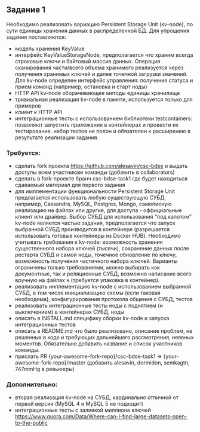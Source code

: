 ## Задание 1
Необходимо реализовать вариацию Persistent Storage Unit (kv-node), по сути единицы хранения данных в 
распределенной БД. Для упрощения задания поставляются:
- модель хранения KeyValue
- интерфейс KeyValueStorageNode, предполагается что храним всегда строковые ключи и байтовый массив данных. Операция сканирования 
части/всего объема хранимого реализуется через получения хранимых ключей и далее точечной загрузки значений. Для 
kv-node определен интерфейс управления: получения статуса и прием команд (например, остановка и старт ноды)    
- HTTP API kv-node оборачивающее методы единицы хранилища
- тривиальная реализация kv-node в памяти, используется только для примеров
- клиент к HTTP API
- интеграционные тесты с использованием библиотеки testcontainers: позволяют запустить приложения в контейнерах и 
провести их тестирование. набор тестов не полон и обязателен к расширению в результате реализации задания.   

### Требуется:  
- сделать fork проекта https://github.com/alesavin/csc-bdse и выдать доступы всем участникам команды (добавить в 
collaborators)
- сделать в fork-проекте бранч csc-bdse-task1 где будет находиться сдаваемый материал для первого задания
- для имплементации функциональности Persistent Storage Unit предлагается использовать любую существующую СУБД, 
например, Cassandra, MySQL, Postgres, Mongo, самописную реализацию на файлах или другие, для доступа - оффициальные 
клиент или драйвер. Выбор СУБД для использования “под капотом” kv-node является частью задания, предполагается что запуск выбранной СУБД производится в контейнере 
 (разрешается использовать готовые контейнеры из Docker HUB). Необходимо учитывать требования к kv-node: 
возможность хранения существенного набора ключей (тысячи), сохранение данных после рестарта СУБД и самой ноды, 
точечное обновление по ключу, возможность получения частичного набора ключей. Варианты ограничены только 
требованиями, можно выбирать как документные, так и реляционные СУБД, возможно написание всего вручную на файлах ч
(требуется упаковка в контейнер).  
- реализовать инплементацию kv-node с использованием выбранной СУБД, в том числе инициализацию схемы (если таковая 
необходима), конфигурирования протокола общения с СУБД, тестов 
- реализовать интеграционные тесты ноды с поднятием (и выключением) в контейнерах СУБД, ноды 
- описать в INSTALL.md специфику сборки kv-node и запуска интеграционных тестов
- описать в README.md что было реализовано, описание проблем, не решенных в коде и требующих дальнейшего 
рассмотрения, неявных моментов. Обязательно добавить название и список участников команды.  
- прислать PR {your-awesome-fork-repo}/csc-bdse-task1 => {your-awesome-fork-repo}/master (добавить alesavin, 
dormidon, semkagtn, 747mmHg в ревьюеры)         

### Дополнительно:
- вторая реализация kv-node на СУБД, кардинально отличной от первой версии (MySQL 4 и MySQL 5 не подходит)
- интеграционные тесты с заливкой миллиона ключей https://www.quora.com/Data/Where-can-I-find-large-datasets-open-to-the-public






 

